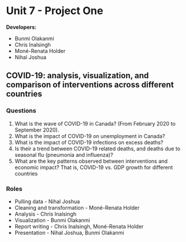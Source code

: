 # Unit 7 - Project One

**Developers:** 

* Bunmi Olakanmi
* Chris Inalsingh
* Moné-Renata Holder
* Nihal Joshua



## COVID-19: analysis, visualization, and comparison of interventions across different countries


### Questions

1.	What is the wave of COVID-19 in Canada? (From February 2020 to September 2020).
2.	What is the impact of COVID-19 on unemployment in Canada?
3.	What is the impact of COVID-19 infections on excess deaths? 
4.	Is their a trend between COVID-19 related deaths, and deaths due to seasonal flu (pneumonia and influenza)?
5.	What are the key patterns observed between interventions and economic impact? That is, COVID-19 vs. GDP growth for different countries
	
### Roles

*	Pulling data - Nihal Joshua
*	Cleaning and transformation - Moné-Renata Holder
*	Analysis - Chris Inalsingh
*	Visualization - Bunmi Olakanmi
*	Report writing - Chris Inalsingh, Moné-Renata Holder
*	Presentation - Nihal Joshua, Bunmi Olakanmi
